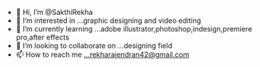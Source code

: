 - 👋 Hi, I’m @SakthiRekha
- 👀 I’m interested in ...graphic designing and video editing
- 🌱 I’m currently learning ...adobe illustrator,photoshop,indesign,premiere pro,after effects
- 💞️ I’m looking to collaborate on ...designing field
- 📫 How to reach me ...rekharajendran42@gmail.com

<!---
SakthiRekha/SakthiRekha is a ✨ special ✨ repository because its `README.md` (this file) appears on your GitHub profile.
You can click the Preview link to take a look at your changes.
--->
